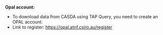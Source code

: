 **Opal account:**
- To download data from CASDA using TAP Query, you need to create an OPAL account. 
- Link to register: https://opal.atnf.csiro.au/register
